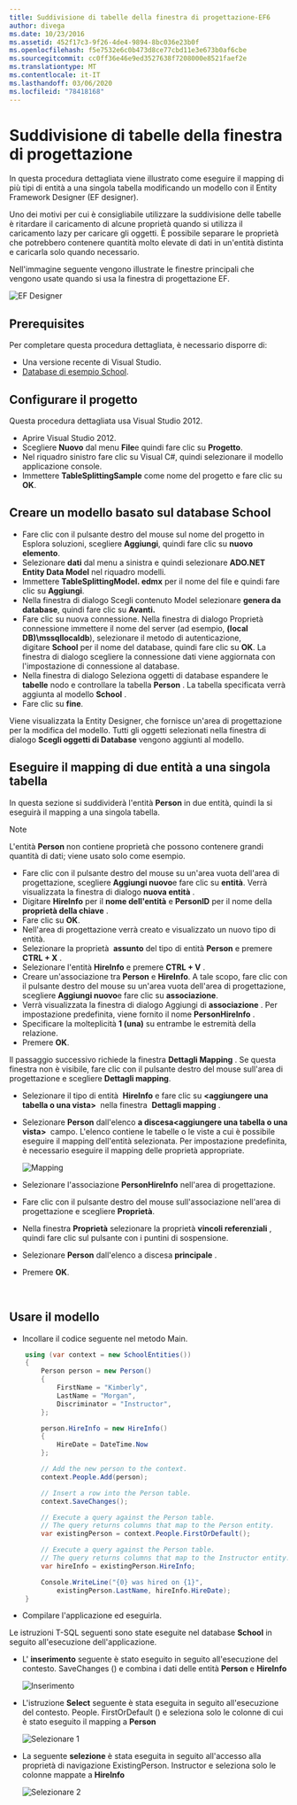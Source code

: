 ```yaml
---
title: Suddivisione di tabelle della finestra di progettazione-EF6
author: divega
ms.date: 10/23/2016
ms.assetid: 452f17c3-9f26-4de4-9894-8bc036e23b0f
ms.openlocfilehash: f5e7532e6c0b473d8ce77cbd11e3e673b0af6cbe
ms.sourcegitcommit: cc0ff36e46e9ed3527638f7208000e8521faef2e
ms.translationtype: MT
ms.contentlocale: it-IT
ms.lasthandoff: 03/06/2020
ms.locfileid: "78418168"
---
```

# <a name="designer-table-splitting"></a>Suddivisione di tabelle della finestra di progettazione
In questa procedura dettagliata viene illustrato come eseguire il mapping di più tipi di entità a una singola tabella modificando un modello con il Entity Framework Designer (EF designer).

Uno dei motivi per cui è consigliabile utilizzare la suddivisione delle tabelle è ritardare il caricamento di alcune proprietà quando si utilizza il caricamento lazy per caricare gli oggetti. È possibile separare le proprietà che potrebbero contenere quantità molto elevate di dati in un'entità distinta e caricarla solo quando necessario.

Nell'immagine seguente vengono illustrate le finestre principali che vengono usate quando si usa la finestra di progettazione EF.

![EF Designer](~/ef6/media/efdesigner.png)

## <a name="prerequisites"></a>Prerequisites

Per completare questa procedura dettagliata, è necessario disporre di:

- Una versione recente di Visual Studio.
- [Database di esempio School](~/ef6/resources/school-database.md).

## <a name="set-up-the-project"></a>Configurare il progetto

Questa procedura dettagliata usa Visual Studio 2012.

-   Aprire Visual Studio 2012.
-   Scegliere **Nuovo** dal menu **File**e quindi fare clic su **Progetto**.
-   Nel riquadro sinistro fare clic su Visual C\#, quindi selezionare il modello applicazione console.
-   Immettere **TableSplittingSample** come nome del progetto e fare clic su **OK**.

## <a name="create-a-model-based-on-the-school-database"></a>Creare un modello basato sul database School

-   Fare clic con il pulsante destro del mouse sul nome del progetto in Esplora soluzioni, scegliere **Aggiungi**, quindi fare clic su **nuovo elemento**.
-   Selezionare **dati** dal menu a sinistra e quindi selezionare **ADO.NET Entity Data Model** nel riquadro modelli.
-   Immettere **TableSplittingModel. edmx** per il nome del file e quindi fare clic su **Aggiungi**.
-   Nella finestra di dialogo Scegli contenuto Model selezionare **genera da database**, quindi fare clic su **Avanti.**
-   Fare clic su nuova connessione. Nella finestra di dialogo Proprietà connessione immettere il nome del server (ad esempio, **(local DB)\\mssqllocaldb**), selezionare il metodo di autenticazione, digitare **School** per il nome del database, quindi fare clic su **OK**.
    La finestra di dialogo scegliere la connessione dati viene aggiornata con l'impostazione di connessione al database.
-   Nella finestra di dialogo Seleziona oggetti di database espandere le **tabelle** nodo e controllare la tabella **Person** . La tabella specificata verrà aggiunta al modello **School** .
-   Fare clic su **fine**.

Viene visualizzata la Entity Designer, che fornisce un'area di progettazione per la modifica del modello. Tutti gli oggetti selezionati nella finestra di dialogo **Scegli oggetti di Database** vengono aggiunti al modello.

## <a name="map-two-entities-to-a-single-table"></a>Eseguire il mapping di due entità a una singola tabella

In questa sezione si suddividerà l'entità **Person** in due entità, quindi la si eseguirà il mapping a una singola tabella.

> [!NOTE]
> L'entità **Person** non contiene proprietà che possono contenere grandi quantità di dati; viene usato solo come esempio.

-   Fare clic con il pulsante destro del mouse su un'area vuota dell'area di progettazione, scegliere **Aggiungi nuovo**e fare clic su **entità**.
    Verrà visualizzata la finestra di dialogo **nuova entità** .
-   Digitare **HireInfo** per il **nome dell'entità** e **PersonID** per il nome della **proprietà della chiave** .
-   Fare clic su **OK**.
-   Nell'area di progettazione verrà creato e visualizzato un nuovo tipo di entità.
-   Selezionare la proprietà  **assunto** del tipo di entità **Person** e premere **CTRL + X** .
-   Selezionare l'entità **HireInfo** e premere **CTRL + V** .
-   Creare un'associazione tra **Person** e **HireInfo**. A tale scopo, fare clic con il pulsante destro del mouse su un'area vuota dell'area di progettazione, scegliere **Aggiungi nuovo**e fare clic su **associazione**.
-   Verrà visualizzata la finestra di dialogo Aggiungi di **associazione** . Per impostazione predefinita, viene fornito il nome **PersonHireInfo** .
-   Specificare la molteplicità **1 (una)** su entrambe le estremità della relazione.
-   Premere **OK**.

Il passaggio successivo richiede la finestra **Dettagli Mapping** . Se questa finestra non è visibile, fare clic con il pulsante destro del mouse sull'area di progettazione e scegliere **Dettagli mapping**.

-   Selezionare il tipo di entità  **HireInfo** e fare clic su **&lt;aggiungere una tabella o una vista&gt;**  nella finestra  **Dettagli mapping** .
-   Selezionare **Person** dall'elenco **a discesa&lt;aggiungere una tabella o una vista&gt;**  campo. L'elenco contiene le tabelle o le viste a cui è possibile eseguire il mapping dell'entità selezionata.
    Per impostazione predefinita, è necessario eseguire il mapping delle proprietà appropriate.

    ![Mapping](~/ef6/media/mapping.png)

-   Selezionare l'associazione **PersonHireInfo** nell'area di progettazione.
-   Fare clic con il pulsante destro del mouse sull'associazione nell'area di progettazione e scegliere **Proprietà**.
-   Nella finestra **Proprietà** selezionare la proprietà **vincoli referenziali** , quindi fare clic sul pulsante con i puntini di sospensione.
-   Selezionare **Person** dall'elenco a discesa **principale** .
-   Premere **OK**.

 

## <a name="use-the-model"></a>Usare il modello

-   Incollare il codice seguente nel metodo Main.

``` csharp
    using (var context = new SchoolEntities())
    {
        Person person = new Person()
        {
            FirstName = "Kimberly",
            LastName = "Morgan",
            Discriminator = "Instructor",
        };

        person.HireInfo = new HireInfo()
        {
            HireDate = DateTime.Now
        };

        // Add the new person to the context.
        context.People.Add(person);

        // Insert a row into the Person table.  
        context.SaveChanges();

        // Execute a query against the Person table.
        // The query returns columns that map to the Person entity.
        var existingPerson = context.People.FirstOrDefault();

        // Execute a query against the Person table.
        // The query returns columns that map to the Instructor entity.
        var hireInfo = existingPerson.HireInfo;

        Console.WriteLine("{0} was hired on {1}",
            existingPerson.LastName, hireInfo.HireDate);
    }
```
-   Compilare l'applicazione ed eseguirla.

Le istruzioni T-SQL seguenti sono state eseguite nel database **School** in seguito all'esecuzione dell'applicazione. 

-   L' **inserimento** seguente è stato eseguito in seguito all'esecuzione del contesto. SaveChanges () e combina i dati delle entità **Person** e **HireInfo**

    ![Inserimento](~/ef6/media/insert.png)

-   L'istruzione **Select** seguente è stata eseguita in seguito all'esecuzione del contesto. People. FirstOrDefault () e seleziona solo le colonne di cui è stato eseguito il mapping a **Person**

    ![Selezionare 1](~/ef6/media/select1.png)

-   La seguente **selezione** è stata eseguita in seguito all'accesso alla proprietà di navigazione ExistingPerson. Instructor e seleziona solo le colonne mappate a **HireInfo**

    ![Selezionare 2](~/ef6/media/select2.png)
